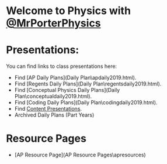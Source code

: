 # Welcome to Physics with [@MrPorterPhysics](https://twitter.com/MrPorterPhysics)

# Presentations:

You can find links to class presentations here:
  - Find [AP Daily Plans](Daily Plan\apdaily2019.html).
  - Find [Regents Daily Plans](Daily Plan\regentsdaily2019.html).
  - Find [Conceptual Physics Daily Plans](Daily Plan\conceptualdaily2019.html).
  - Find [Coding Daily Plans](Daily Plan\codingdaily2019.html).
  - Find [Content Presentations](presindex).
  - Archived Daily Plans (Part Years)

# Resource Pages
  - [AP Resource Page](AP Resource Pages\apresources)
